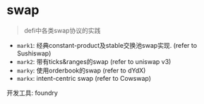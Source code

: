 # swap
> defi中各类swap协议的实践

- `mark1`: 经典constant-product及stable交换池swap实现. (refer to Sushiswap)
- `mark2`: 带有ticks&ranges的swap (refer to uniswap v3)
- `marky`: 使用orderbook的swap (refer to dYdX)
- `markx`: intent-centric swap (refer to Cowswap)

开发工具: foundry